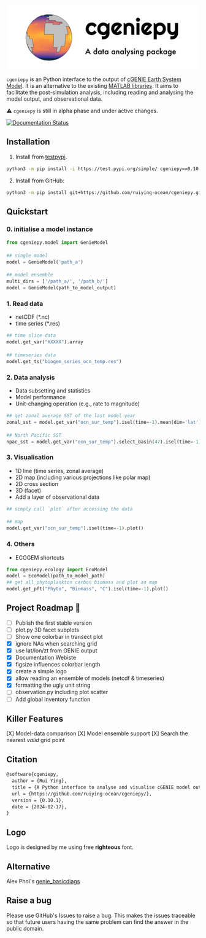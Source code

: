 <p align="center">
  <img src="logo.png"/>
</p>

`cgeniepy` is an Python interface to the output of [cGENIE Earth System Model](https://www.seao2.info/mymuffin.html). It is an alternative to the existing [MATLAB libraries](https://github.com/derpycode/muffinplot). It aims to facilitate the post-simulation analysis, including reading and analysing the model output, and observational data.

⚠ `cgeniepy` is still in alpha phase and under active changes.

[![Documentation Status](https://readthedocs.org/projects/cgeniepy/badge/?version=latest)](https://cgeniepy.readthedocs.io/en/latest/?badge=latest)

## Installation

1. Install from [testpypi](https://test.pypi.org/project/cgeniepy/).

```bash
python3 -m pip install -i https://test.pypi.org/simple/ cgeniepy==0.10.1
```

2. Install from GitHub:

```bash
python3 -m pip install git+https://github.com/ruiying-ocean/cgeniepy.git@master
```

## Quickstart
### 0. initialise a model instance
```python
from cgeniepy.model import GenieModel

## single model
model = GenieModel('path_a')

## model ensemble
multi_dirs = ['/path_a/', '/path_b/']
model = GenieModel(path_to_model_output)
```


### 1. Read data
+ netCDF (*.nc)
+ time series (*.res)

```python
## time slice data
model.get_var("XXXXX").array

## timeseries data
model.get_ts("biogem_series_ocn_temp.res")
```

### 2. Data analysis
+ Data subsetting and statistics
+ Model performance
+ Unit-changing operation (e.g., rate to magnitude)

```python
## get zonal average SST of the last model year
zonal_sst = model.get_var("ocn_sur_temp").isel(time=-1).mean(dim='lat')

## North Pacific SST
npac_sst = model.get_var("ocn_sur_temp").select_basin(47).isel(time=-1)
```

### 3. Visualisation
+ 1D line (time series, zonal average)
+ 2D map (including various projections like polar map)
+ 2D cross section
+ 3D (facet)
+ Add a layer of observational data

```python
## simply call `plot` after accessing the data

## map
model.get_var("ocn_sur_temp").isel(time=-1).plot()
```

### 4. Others
+ ECOGEM shortcuts

```python
from cgeniepy.ecology import EcoModel
model = EcoModel(path_to_model_path)
## get all phytoplankton carbon biomass and plot as map
model.get_pft("Phyto", "Biomass", "C").isel(time=-1).plot()
```

## Project Roadmap 🚩

- [ ] Publish the first stable version
- [ ] plot.py 3D facet subplots
- [ ] Show one colorbar in transect plot
- [X] ignore NAs when searching grid 
- [X] use lat/lon/zt from GENIE output
- [X] Documentation Webiste
- [X] figsize influences colorbar length
- [x] create a simple logo
- [X] allow reading an ensemble of models (netcdf & timeseries)
- [X] formatting the ugly unit string
- [ ] observation.py including plot scatter
- [ ] Add global inventory function

## Killer Features
[X] Model-data comparison
[X] Model ensemble support
[X] Search the nearest *valid* grid point

## Citation

```latex
@software{cgeniepy,
  author = {Rui Ying},
  title = {A Python interface to analyse and visualise cGENIE model output},
  url = {https://github.com/ruiying-ocean/cgeniepy/},
  version = {0.10.1},
  date = {2024-02-17},
}
```

## Logo

Logo is designed by me using free **righteous** font.

## Alternative
Alex Phol's [genie_basicdiags](https://github.com/alexpohl/genie_basicdiags/)

## Raise a bug

Please use GitHub's Issues to raise a bug. This makes the issues traceable so that future users having the same problem can find the answer in the public domain.
